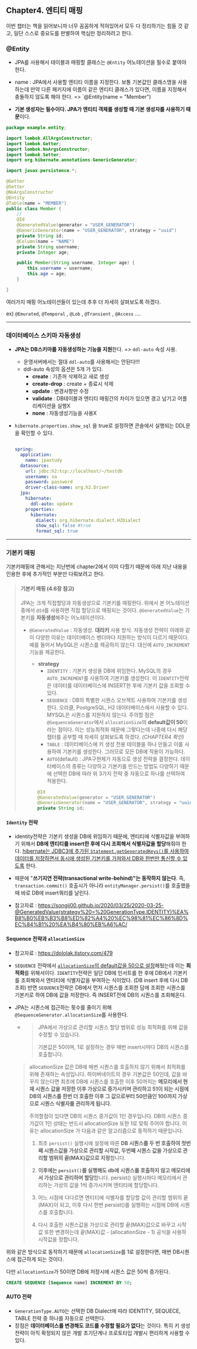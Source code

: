 

## Chapter4. 엔티티 매핑

이번 챕터는 책을 읽어보니까 너무 꼼꼼하게 적혀있어서 모두 다 정리하기는 힘들 것 같고, 일단 스스로 중요도를 판별하여 핵심만 정리하려고 한다.



### @Entity

- JPA를 사용해서 테이블과 매핑할 클래스는 `@Entity` 어노테이션을 필수로 붙여야 한다.
- name : JPA에서 사용할 엔티티 이름을 지정한다. 보통 기본값인 클래스명을 사용하는데 만약 다른 패키지에 이름이 같은 엔티티 클래스가 있다면, 이름을 지정해서 충돌하지 않도록 해야 한다. => `@Entity(name = "Member")

- **기본 생성자는 필수이다. JPA가 엔티티 객체를 생성할 때 기본 생성자를 사용하기 때문**이다.

```java
package example.entity;

import lombok.AllArgsConstructor;
import lombok.Getter;
import lombok.NoArgsConstructor;
import lombok.Setter;
import org.hibernate.annotations.GenericGenerator;

import javax.persistence.*;

@Getter
@Setter
@NoArgsConstructor
@Entity
@Table(name = "MEMBER")
public class Member {
    //
    @Id
    @GeneratedValue(generator = "USER_GENERATOR")
    @GenericGenerator(name = "USER_GENERATOR", strategy = "uuid")
    private String id;
    @Column(name = "NAME")
    private String username;
    private Integer age;

    public Member(String username, Integer age) {
        this.username = username;
        this.age = age;
    }

}

```



여러가지 매핑 어노테이션들이 있는데 추후 더 자세히 살펴보도록 하겠다.

ex) `@Emurated`,  `@Temporal` , `@Lob` , `@Transient` , `@Access` ....



---



### 데이터베이스 스키마 자동생성

- **JPA는 DB스키마를 자동생성하는 기능을 지원**한다. => `ddl-auto` 속성 사용.

  - 운영서버에서는 절대 `ddl-auto`를 사용해서는 안된다!!! 
  - ddl-auto 속성의 옵션은 5개 가 있다.
    - **create** : 기존꺼 삭제하고 새로 생성
    - **create-drop** : create + 종료시 삭제
    - **update** : 변경사항만 수정
    - **validate** : DB테이블과 엔티티 매핑간의 차이가 있으면 경고 남기고 어플리케이션을 실행X
    - **none** : 자동생성기능을 사용X

- `hibernate.properties.show_sql` 을 true로 설정하면 콘솔에서 실행되는 DDL문을 확인할 수 있다.

  ```yaml
  
  spring:
    application:
      name: jpastudy
    datasource:
      url: jdbc:h2:tcp://localhost/~/testdb
      username: sa
      password: password
      driver-class-name: org.h2.Driver
    jpa:
      hibernate:
        ddl-auto: update
      properties:
        hibernate:
          dialect: org.hibernate.dialect.H2Dialect
          show_sql: false #true
          format_sql: true
  ```

  

---



### 기본키 매핑

기본키매핑에 관해서는 지난번에 chapter2에서 이미 다뤘기 때문에 아래 지난 내용을 인용한 후에 추가적인 부분만 다뤄보려고 한다.

> #### 기본키 매핑 (4.6장 참고)
>
> JPA는 크게 직접할당과 자동생성으로 기본키를 매핑한다. 위에서 본 어노테이션 중에서 `@Id`를 사용하면 직접 할당으로 매핑되는 것이다. `@GeneratedValue`는 기본키를 **자동생성**해주는 어노테이션이다.
>
> - `@GeneratedValue` : 자동생성. **대리키** 사용 방식.
>   자동생성 전략이 아래와 같이 다양한 이유는 데이터베이스 벤더마다 지원하는 방식이 다르기 때문이다. 예를 들어서 MySQL은 시퀀스를 제공하지 않는다. 대신에 `AUTO_INCREMENT` 기능을 제공한다.
>
>    - **strategy**
>      - `IDENTITY` : 기본키 생성을 DB에 위임한다. MySQL의 경우 `AUTO_INCREMENT`를 사용하여 기본키를 생성한다. 이 `IDENTITY`전략은 데이터를 데이터베이스에 INSERT한 후에 기본키 값을 조회할 수 있다. 
>      - `SEQUENCE` : DB의 특별한 시퀀스 오브젝트 사용하여 기본키를 생성한다. 오라클, PostgreSQL, H2 데이터베이스에서 사용할 수 있다. MYSQL은 시퀀스를 지원하지 않는다. 주의할 점은 `@SequenceGenerator`에서 `allocationSize`의 **default값이 50**이라는 점이다. 이는 성능최적화 때문에 그렇다는데 나중에 다시 해당 챕터를 공부할 때 자세히 살펴보도록 하겠다. *(CHAPTER4 확인)*
>      - `TABLE` : 데이터베이스에 키 생성 전용 테이블을 하나 만들고 이를 사용하여 기본키를 생성한다. 그러므로 모든 DB에 적용이 가능하다.
>      - `AUTO`(default) : JPA구현체가 자동으로 생성 전략을 결정한다. 데이터베이스의 종류는 다양하고 기본키를 만드는 방법도 다양하기 때문에 선택한 DB에 따라 위 3가지 전략 중 자동으로 하나를 선택하여 적용한다. 
>
>   ```java
>      @Id
>      @GeneratedValue(generator = "USER_GENERATOR")
>      @GenericGenerator(name = "USER_GENERATOR", strategy = "uuid")
>      private String id;
>   ```
>
>   



#### `Identity` 전략

- identity전략은 기본키 생성을 DB에 위임하기 때문에, 엔티티에 식별자값을 부여하기 위해서 **DB에 엔티티를 insert한 후에 다시 조회해서 식별자값을 할당**해줘야 한다. <u>hibernate는 JDBC3에 추가된 `Statement.getGeneratedKeys()`를 사용하여 데이터를 저장하면서 동시에 생성된 기본키를 가져와서 DB와 한번만 통신할 수 있도록</u> 한다.

- 때문에 "**쓰기지연 전략(transactional write-behind)"는 동작하지 않는다**. 즉, `transaction.commit()` 호출시가 아니라 `entityManager.persist()`를 호출했을 때 바로 DB에 insert쿼리를 날린다.

- 참고자료 : https://songii00.github.io/2020/03/25/2020-03-25-@GeneratedValue(strategy%20=%20GenerationType.IDENTITY)%EA%B8%B0%EB%B3%B8%ED%82%A4%20%EC%98%81%EC%86%8D%EC%84%B1%20%EA%B4%80%EB%A6%AC/



#### Sequence 전략과 `allocationSize`

- 참고자료 : https://dololak.tistory.com/479

- `SEQUENCE` 전략에서 <u>`allocationSize`의 default값을 50으로 설정</u>해뒀는데 이는 **최적화**를 위해서이다. `IDENTITY`전략은 일단 DB에 인서트를 한 후에 DB에서 기본키를 조회해와서 엔티티에 식별자값을 부여하는 식이었다. (DB insert 후에 다시 DB조회) 반면 `SEQUENCE`전략은 DB에서 먼저 시퀀스를 조회한 담에 조회한 시퀀스를 기본키로 하여 DB에 값을 저장한다. 즉 INSERT전에 DB의 시퀀스를 조회해온다.

- JPA는 시퀀스에 접근하는 횟수를 줄이기 위해 `@SequenceGenerator.allocationSize`를 사용한다. 

  - > JPA에서 가상으로 관리할 시퀀스 할당 범위로 성능 최적화를 위해 값을 수정할 수 있습니다. 
    >
    > 기본값은 50이며, 1로 설정하는 경우 매번 insert시마다 DB의 시퀀스를 호출합니다.

  > allocationSize 값은 DB에 매번 시퀀스를 호출하지 않기 위해서 최적화를 위해 존재하는 속성입니다. 하이버네이트의 경우 기본값은 50인데, 값을 바꾸지 않는다면 최초에 DB에 시퀀스를 호출한 이후 50까지는 **메모리에서 현재 시퀀스 값을 저장한 이후 가상으로 증가시키며 관리하고 51이 되는 시점에 DB의 시퀀스를 한번 더 호출한 이후 그 값으로부터 50만큼인 100까지 가상으로 시퀀스 식별자를 관리하게 됩니다.**
  >
  > 주의할점이 있다면 DB의 시퀀스 증가값이 1인 경우입니다. DB의 시퀀스 증가값이 1인 상태는 반드시 allocationSize 또한 1로 맞춰 주어야 합니다. 이유는 allocationSize 가 다음과 같은 알고리즘으로 동작하기 때문입니다.
  >
  > 1. 최초 `persist()` 실행시에 설정에 따른 **DB 시퀀스를 두 번 호출하여 첫번째 시퀀스값을 가상으로 관리할 시작값, 두번째 시퀀스 값을 가상으로 관리할 범위의 끝(MAX)값으로 지정**합니다.
  >
  > 2. **이후에는 `persist()`를 실행해도 db에 시퀀스를 호출하지 않고 메모리에서 가상으로 관리하며 할당**합니다. persist() 실행시마다 메모리에서 관리하는 가상의 값을 1씩 증가시키며 엔티티에 할당합니다.
  >
  > 3. 어느 시점에 다다르면 엔티티에 식별자를 할당할 값이 관리할 범위의 끝(MAX)이 되고, 이후 다시 한번 persist()를 실행하는 시점에 DB에 시퀀스를 호출합니다.
  >
  > 4. 다시 호출한 시퀀스값을 가상으로 관리할 끝(MAX)값으로 바꾸고 시작값 또한 변경하는데 끝(MAX)값 - (allocationSize - 1) 공식을 사용하 시작값을 정합니다.

위와 같은 방식으로 동작하기 때문에 `allocationSize`를 1로 설정한다면, 매번 DB시퀀스에 접근하게 되는 것이다. 

다만 `allocationSize`가 50이면 DB에 저장시에 시퀀스 값은 50씩 증가된다. 

```sql
CREATE SEQUENCE [Sequence name] INCREMENT BY 50;            
```



#### AUTO 전략

- `GenerationType.AUTO`는 선택한 DB Dialect에 따라 IDENTITY, SEQUECE, TABLE 전략 중 하나를 자동으로 선택한다.
- 장점은 **데이터베이스를 변경해도 코드를 수정할 필요가 없다**는 것이다. 특히 키 생성 전략이 아직 확정되지 않은 개발 초기단계나 프로토타입 개발시 편리하게 사용할 수 있다.





